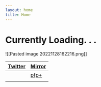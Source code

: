 ```yaml
---
layout: home
title: Home
---
```

# Currently Loading. . .

![[Pasted image 20221128162216.png]]


| [Twitter](https://twitter.com/xiaopilled)           | [Mirror](https://mirror.xyz/deng2.eth) |
| --------------------------------------------------- | -------------------------------------- |
|  | [pfp+](pfp-pl.us)                      |
|                                                     |                                        |